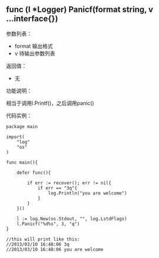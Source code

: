 ## func (l *Logger) Panicf(format string, v ...interface{})

参数列表：

- format 	输出格式
- v			待输出参数列表

返回值：

- 无

功能说明：

相当于调用l.Printf()，之后调用panic()

代码实例：

	package main

	import(
		"log"
		"os"
	)

	func main(){

		defer func(){

			if err := recover(); err != nil{
				if err == "3q"{
					log.Println("you are welcome")
				}
			}
		}()

		l := log.New(os.Stdout, "", log.LstdFlags)
		l.Panicf("%d%s", 3, "q")
	}

	//this will print like this:
	//2013/03/10 16:48:06 3q
	//2013/03/10 16:48:06 you are welcome


